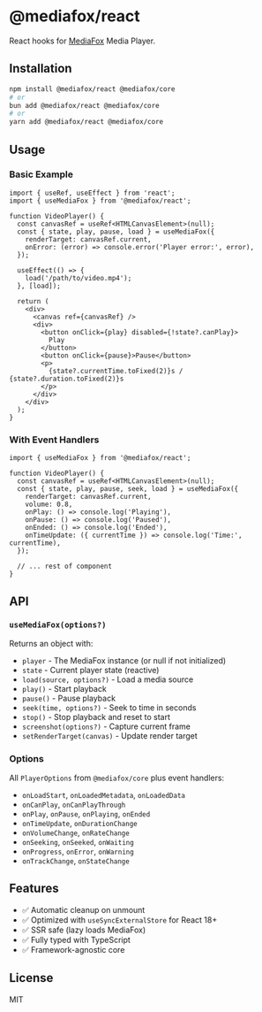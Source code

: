 # @mediafox/react

React hooks for [MediaFox](https://github.com/wiedymi/mediafox) Media Player.

## Installation

```bash
npm install @mediafox/react @mediafox/core
# or
bun add @mediafox/react @mediafox/core
# or
yarn add @mediafox/react @mediafox/core
```

## Usage

### Basic Example

```tsx
import { useRef, useEffect } from 'react';
import { useMediaFox } from '@mediafox/react';

function VideoPlayer() {
  const canvasRef = useRef<HTMLCanvasElement>(null);
  const { state, play, pause, load } = useMediaFox({
    renderTarget: canvasRef.current,
    onError: (error) => console.error('Player error:', error),
  });

  useEffect(() => {
    load('/path/to/video.mp4');
  }, [load]);

  return (
    <div>
      <canvas ref={canvasRef} />
      <div>
        <button onClick={play} disabled={!state?.canPlay}>
          Play
        </button>
        <button onClick={pause}>Pause</button>
        <p>
          {state?.currentTime.toFixed(2)}s / {state?.duration.toFixed(2)}s
        </p>
      </div>
    </div>
  );
}
```

### With Event Handlers

```tsx
import { useMediaFox } from '@mediafox/react';

function VideoPlayer() {
  const canvasRef = useRef<HTMLCanvasElement>(null);
  const { state, play, pause, seek, load } = useMediaFox({
    renderTarget: canvasRef.current,
    volume: 0.8,
    onPlay: () => console.log('Playing'),
    onPause: () => console.log('Paused'),
    onEnded: () => console.log('Ended'),
    onTimeUpdate: ({ currentTime }) => console.log('Time:', currentTime),
  });

  // ... rest of component
}
```

## API

### `useMediaFox(options?)`

Returns an object with:

- `player` - The MediaFox instance (or null if not initialized)
- `state` - Current player state (reactive)
- `load(source, options?)` - Load a media source
- `play()` - Start playback
- `pause()` - Pause playback
- `seek(time, options?)` - Seek to time in seconds
- `stop()` - Stop playback and reset to start
- `screenshot(options?)` - Capture current frame
- `setRenderTarget(canvas)` - Update render target

### Options

All `PlayerOptions` from `@mediafox/core` plus event handlers:

- `onLoadStart`, `onLoadedMetadata`, `onLoadedData`
- `onCanPlay`, `onCanPlayThrough`
- `onPlay`, `onPause`, `onPlaying`, `onEnded`
- `onTimeUpdate`, `onDurationChange`
- `onVolumeChange`, `onRateChange`
- `onSeeking`, `onSeeked`, `onWaiting`
- `onProgress`, `onError`, `onWarning`
- `onTrackChange`, `onStateChange`

## Features

- ✅ Automatic cleanup on unmount
- ✅ Optimized with `useSyncExternalStore` for React 18+
- ✅ SSR safe (lazy loads MediaFox)
- ✅ Fully typed with TypeScript
- ✅ Framework-agnostic core

## License

MIT
